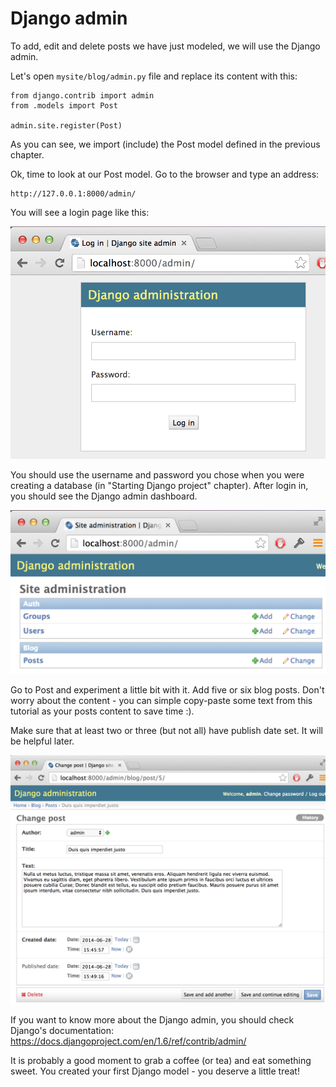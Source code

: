 # Django admin

To add, edit and delete posts we have just modeled, we will use the Django admin.

Let's open `mysite/blog/admin.py` file and replace its content with this:

    from django.contrib import admin
    from .models import Post

    admin.site.register(Post)

As you can see, we import (include) the Post model defined in the previous chapter.

Ok, time to look at our Post model. Go to the browser and type an address:

    http://127.0.0.1:8000/admin/

You will see a login page like this:

![Login page](images/login_page.png)

You should use the username and password you chose when you were creating a database (in "Starting Django project" chapter). After login in, you should see the Django admin dashboard.

![Django admin](images/django_admin.png)

Go to Post and experiment a little bit with it. Add five or six blog posts. Don't worry about the content - you can simple copy-paste some text from this tutorial as your posts content to save time :).

Make sure that at least two or three (but not all) have publish date set. It will be helpful later.

![Django admin](images/edit_post.png)

If you want to know more about the Django admin, you should check Django's documentation: https://docs.djangoproject.com/en/1.6/ref/contrib/admin/

It is probably a good moment to grab a coffee (or tea) and eat something sweet. You created your first Django model - you deserve a little treat!


